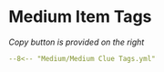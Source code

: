 # Medium Item Tags
_Copy button is provided on the right_
``` yaml title=""
--8<-- "Medium/Medium Clue Tags.yml"
```